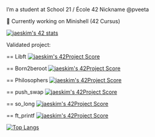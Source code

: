 I’m a student at School 21 / École 42
Nickname @pveeta


<!--
**serebryanaya/serebryanaya** is a ✨ _special_ ✨ repository because its `README.md` (this file) appears on your GitHub profile.

Here are some ideas to get you started:

- 🔭 I’m currently working on ...
- 🌱 I’m currently learning ...
- 👯 I’m looking to collaborate on ...
- 🤔 I’m looking for help with ...
- 💬 Ask me about ...
- 📫 How to reach me: ...
- 😄 Pronouns: ...
- ⚡ Fun fact: ...
-->
🔭 Currently working on Minishell (42 Cursus)

[![jaeskim's 42 stats](https://badge42.herokuapp.com/api/stats/pveeta?darkmode=true)](https://github.com/JaeSeoKim/badge42)

Validated project:

== Libft    [![jaeskim's 42Project Score](https://badge42.herokuapp.com/api/project/pveeta/Libft)](https://github.com/JaeSeoKim/badge42)

== Born2beroot   [![jaeskim's 42Project Score](https://badge42.herokuapp.com/api/project/pveeta/Born2beroot)](https://github.com/JaeSeoKim/badge42)

== Philosophers   [![jaeskim's 42Project Score](https://badge42.herokuapp.com/api/project/pveeta/Philosophers)](https://github.com/JaeSeoKim/badge42)

== push_swap    [![jaeskim's 42Project Score](https://badge42.herokuapp.com/api/project/pveeta/push_swap)](https://github.com/JaeSeoKim/badge42)

== so_long    [![jaeskim's 42Project Score](https://badge42.herokuapp.com/api/project/pveeta/so_long)](https://github.com/JaeSeoKim/badge42)

== ft_printf    [![jaeskim's 42Project Score](https://badge42.herokuapp.com/api/project/pveeta/ft_printf)](https://github.com/JaeSeoKim/badge42)

[![Top Langs](https://github-readme-stats.vercel.app/api/top-langs/?username=serebryanaya&show_icons=true&theme=gotham)](https://github.com/anuraghazra/github-readme-stats)
